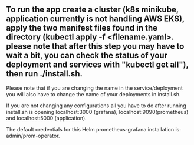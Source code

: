 

## To run the app create a cluster (k8s minikube, application currently is not handling AWS EKS), apply the two manifest files found in the directory (kubectl apply -f <filename.yaml>. please note that after this step you may have to wait a bit, you can check the status of your deployment and services with "kubectl get all"), then run ./install.sh.

Please note that if you are changing the name in the service/deployment you will also have to change the name of your deployments in install.sh.

If you are not changing any configurations all you have to do after running install.sh is opening localhost:3000 (grafana), localhost:9090(prometheus) and localhost:5000 (application).

The default credentials for this Helm prometheus-grafana installation is: admin/prom-operator.


